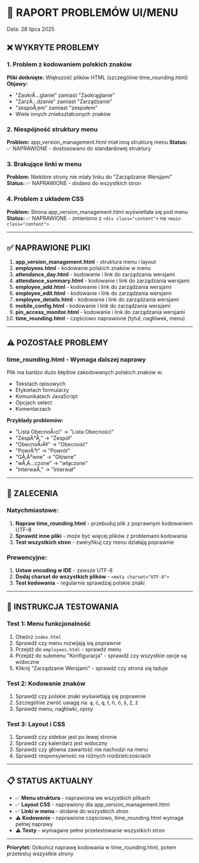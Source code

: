 # 🚨 RAPORT PROBLEMÓW UI/MENU
Data: 28 lipca 2025

## ❌ WYKRYTE PROBLEMY

### 1. **Problem z kodowaniem polskich znaków**
**Pliki dotknięte:** Większość plików HTML (szczególnie time_rounding.html)
**Objawy:** 
- "ZaokrÄ…glanie" zamiast "Zaokrąglanie"
- "ZarzÄ…dzanie" zamiast "Zarządzanie"
- "zespoÅ‚em" zamiast "zespołem"
- Wiele innych zniekształconych znaków

### 2. **Niespójność struktury menu**
**Problem:** app_version_management.html miał inną strukturę menu
**Status:** ✅ NAPRAWIONE - dostosowano do standardowej struktury

### 3. **Brakujące linki w menu**
**Problem:** Niektóre strony nie miały linku do "Zarządzanie Wersjami"  
**Status:** ✅ NAPRAWIONE - dodano do wszystkich stron

### 4. **Problem z układem CSS**
**Problem:** Strona app_version_management.html wyświetlała się pod menu
**Status:** ✅ NAPRAWIONE - zmieniono z `<div class="content">` na `<main class="content">`

---

## ✅ NAPRAWIONE PLIKI

1. **app_version_management.html** - struktura menu i layout
2. **employees.html** - kodowanie polskich znaków w menu
3. **attendance_day.html** - kodowanie i link do zarządzania wersjami
4. **attendance_summary.html** - kodowanie i link do zarządzania wersjami  
5. **employee_add.html** - kodowanie i link do zarządzania wersjami
6. **employee_edit.html** - kodowanie i link do zarządzania wersjami
7. **employee_details.html** - kodowanie i link do zarządzania wersjami
8. **mobile_config.html** - kodowanie i link do zarządzania wersjami
9. **pin_access_monitor.html** - kodowanie i link do zarządzania wersjami
10. **time_rounding.html** - częściowo naprawione (tytuł, nagłówek, menu)

---

## ⚠️ POZOSTAŁE PROBLEMY

### **time_rounding.html - Wymaga dalszej naprawy**
Plik ma bardzo dużo błędnie zakodowanych polskich znaków w:
- Tekstach opisowych
- Etykietach formularzy  
- Komunikatach JavaScript
- Opcjach select
- Komentarzach

**Przykłady problemów:**
- "Lista ObecnoÅ›ci" → "Lista Obecności"
- "ZespÃ³Å‚" → "Zespół"
- "ObecnoÅ›Ä‡" → "Obecność"
- "PowrÃ³t" → "Powrót"
- "GÅ‚Ã³wne" → "Główne"
- "wÅ‚Ä…czone" → "włączone"
- "InterwaÅ‚" → "Interwał"

---

## 🔧 ZALECENIA

### **Natychmiastowe:**
1. **Napraw time_rounding.html** - przebuduj plik z poprawnym kodowaniem UTF-8
2. **Sprawdź inne pliki** - może być więcej plików z problemami kodowania
3. **Test wszystkich stron** - zweryfikuj czy menu działają poprawnie

### **Prewencyjne:**
1. **Ustaw encoding w IDE** - zawsze UTF-8
2. **Dodaj charset do wszystkich plików** - `<meta charset="UTF-8">`
3. **Test kodowania** - regularnie sprawdzaj polskie znaki

---

## 🧪 INSTRUKCJA TESTOWANIA

### **Test 1: Menu funkcjonalność**
1. Otwórz `index.html` 
2. Sprawdź czy menu rozwijają się poprawnie
3. Przejdź do `employees.html` - sprawdź menu
4. Przejdź do submenu "Konfiguracja" - sprawdź czy wszystkie opcje są widoczne
5. Kliknij "Zarządzanie Wersjami" - sprawdź czy strona się ładuje

### **Test 2: Kodowanie znaków**
1. Sprawdź czy polskie znaki wyświetlają się poprawnie
2. Szczególnie zwróć uwagę na: ą, ć, ę, ł, ń, ó, ś, ź, ż
3. Sprawdź menu, nagłówki, opisy

### **Test 3: Layout i CSS**
1. Sprawdź czy sidebar jest po lewej stronie
2. Sprawdź czy kalendarz jest widoczny
3. Sprawdź czy główna zawartość nie nachodzi na menu
4. Sprawdź responsywność na różnych rozdzielczościach

---

## 📋 STATUS AKTUALNY

- ✅ **Menu struktura** - naprawiona we wszystkich plikach
- ✅ **Layout CSS** - naprawiony dla app_version_management.html  
- ✅ **Linki w menu** - dodane do wszystkich stron
- ⚠️ **Kodowanie** - naprawione częściowo, time_rounding.html wymaga pełnej naprawy
- ⚠️ **Testy** - wymagane pełne przetestowanie wszystkich stron

---
**Priorytet:** Dokończ naprawę kodowania w time_rounding.html, potem przetestuj wszystkie strony
